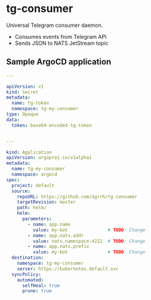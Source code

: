 # tg-consumer

Universal Telegram consumer daemon.

- Consumes events from Telegram API
- Sends JSON to NATS JetStream topic

## Sample ArgoCD application

```yaml
---

apiVersion: v1
kind: Secret
metadata:
  name: tg-token
  namespace: tg-my-consumer
type: Opaque
data:
  token: base64-encoded-tg-token


---

kind: Application
apiVersion: argoproj.io/v1alpha1
metadata:
  name: tg-my-consumer
  namespace: argocd
spec:
  project: default
  source:
    repoURL: https://github.com/agrrh/tg-consumer
    targetRevision: master
    path: helm/
    helm:
      parameters:
        - name: app.name
          value: my-bot               # TODO: Change
        - name: app.nats.addr
          value: nats.namespace:4222  # TODO: Change
        - name: app.nats.prefix
          value: my-bot               # TODO: Change
  destination:
    namespace: tg-my-consumer
    server: https://kubernetes.default.svc
  syncPolicy:
    automated:
      selfHeal: true
      prune: true
```
